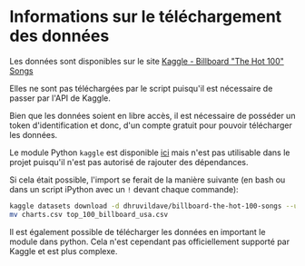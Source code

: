 # Informations sur le téléchargement des données

Les données sont disponibles sur le site [Kaggle - Billboard "The Hot 100" Songs](https://www.kaggle.com/datasets/dhruvildave/billboard-the-hot-100-songs)

Elles ne sont pas téléchargées par le script puisqu'il est nécessaire de passer par l'API de Kaggle.

Bien que les données soient en libre accès, il est nécessaire de posséder un token d'identification
et donc, d'un compte gratuit pour pouvoir télécharger les données.

Le module Python `kaggle` est disponible [ici](https://pypi.org/project/kaggle/) mais n'est pas utilisable dans le projet 
puisqu'il n'est pas autorisé de rajouter des dépendances.

Si cela était possible, l'import se ferait de la manière suivante (en bash ou dans un script iPython avec un `!` devant chaque commande):
```bash
kaggle datasets download -d dhruvildave/billboard-the-hot-100-songs --unzip
mv charts.csv top_100_billboard_usa.csv
```
Il est également possible de télécharger les données en important le module dans python.
Cela n'est cependant pas officiellement supporté par Kaggle et est plus complexe.
